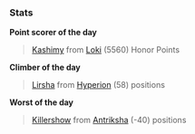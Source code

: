 

### Stats

**Point scorer of the day**
>[Kashimy](/#/character/Loki/124330) from [Loki](/#/ranking/Loki)  (5560) Honor Points


**Climber of the day**
>[Lirsha](/#/character/Hyperion/770959) from [Hyperion](/#/ranking/Hyperion)  (58) positions


**Worst of the day**
>[Killershow](/#/character/Antriksha/182789) from [Antriksha](/#/ranking/Antriksha)  (-40) positions


